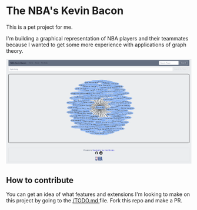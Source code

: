 # The NBA's Kevin Bacon

This is a pet project for me.

I'm building a graphical representation of NBA players and their teammates because I wanted to get some more
 experience with applications of graph theory.
 
 ![This is an rendering of the application](images/example-app.png)
 
 ## How to contribute
 You can get an idea of what features and extensions I'm looking to make on this project by going to the [/TODO.md
 ](/TODO.md) file.
  Fork this repo and make a PR.
